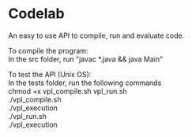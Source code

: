 # Codelab
An easy to use API to compile, run and evaluate code.  

To compile the program:  
  In the src folder, run "javac *.java && java Main"
  
To test the API (Unix OS):  
  In the tests folder, run the following commands  
  chmod +x vpl_compile.sh vpl_run.sh  
  ./vpl_compile.sh  
  ./vpl_execution  
  ./vpl_run.sh  
  ./vpl_execution  
  
